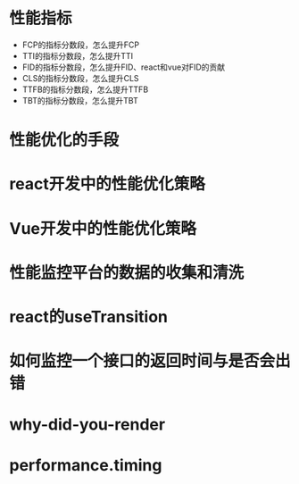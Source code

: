 # 性能指标

- FCP的指标分数段，怎么提升FCP
- TTI的指标分数段，怎么提升TTI
- FID的指标分数段，怎么提升FID、react和vue对FID的贡献
- CLS的指标分数段，怎么提升CLS
- TTFB的指标分数段，怎么提升TTFB
- TBT的指标分数段，怎么提升TBT

# 性能优化的手段



# react开发中的性能优化策略



# Vue开发中的性能优化策略



# 性能监控平台的数据的收集和清洗



# react的useTransition



# 如何监控一个接口的返回时间与是否会出错



# why-did-you-render



# performance.timing